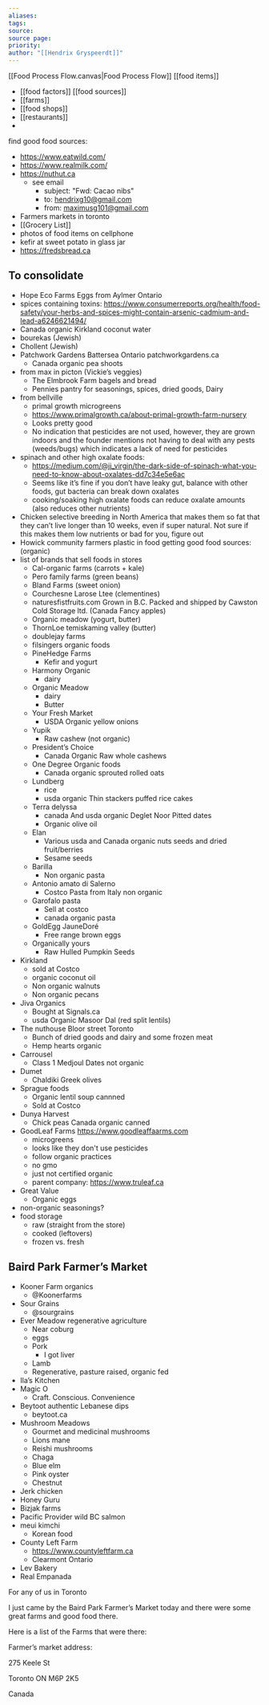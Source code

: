 ```yaml
---
aliases: 
tags: 
source: 
source page: 
priority: 
author: "[[Hendrix Gryspeerdt]]"
---
```

[[Food Process Flow.canvas|Food Process Flow]]
[[food items]]
- [[food factors]]
[[food sources]]
- [[farms]]
- [[food shops]]
- [[restaurants]]
- 


find good food sources:
- https://www.eatwild.com/
- https://www.realmilk.com/
- https://nuthut.ca
    - see email
        - subject: "Fwd: Cacao nibs"
        - to: hendrixg10@gmail.com
        - from: maximusg101@gmail.com
- Farmers markets in toronto
- [[Grocery List]]
- photos of food items on cellphone
- kefir at sweet potato in glass jar
- https://fredsbread.ca

## To consolidate 
- Hope Eco Farms Eggs from Aylmer Ontario
- spices containing toxins: https://www.consumerreports.org/health/food-safety/your-herbs-and-spices-might-contain-arsenic-cadmium-and-lead-a6246621494/
- Canada organic Kirkland coconut water
- bourekas (Jewish)
- Chollent (Jewish)
- Patchwork Gardens Battersea Ontario patchworkgardens.ca
	- Canada organic pea shoots
- from max in picton (Vickie’s veggies)
	- The Elmbrook Farm bagels and bread
	- Pennies pantry for seasonings, spices, dried goods, Dairy
- from bellville
	- primal growth microgreens
	- https://www.primalgrowth.ca/about-primal-growth-farm-nursery
	- Looks pretty good
	- No indication that pesticides are not used, however, they are grown indoors and the founder mentions not having to deal with any pests (weeds/bugs) which indicates a lack of need for pesticides
- spinach and other high oxalate foods:
	- https://medium.com/@jj_virgin/the-dark-side-of-spinach-what-you-need-to-know-about-oxalates-dd7c34e5e6ac
	- Seems like it’s fine if you don’t have leaky gut, balance with other foods, gut bacteria can break down oxalates
	- cooking/soaking high oxalate foods can reduce oxalate amounts (also reduces other nutrients)
- Chicken selective breeding in North America that makes them so fat that they can’t live longer than 10 weeks, even if super natural. Not sure if this makes them low nutrients or bad for you, figure out
- Howick community farmers
plastic in food
getting good food sources: (organic)
- list of brands that sell foods in stores 
	- Cal-organic farms (carrots + kale)
	- Pero family farms (green beans)
	- Bland Farms (sweet onion)
	- Courchesne Larose Ltee (clementines)
	- naturesfistfruits.com Grown in B.C. Packed and shipped by Cawston Cold Storage ltd. (Canada Fancy apples)
	- Organic meadow (yogurt, butter)
	- ThornLoe temiskaming valley (butter)
	- doublejay farms
	- filsingers organic foods
	- PineHedge Farms 
		- Kefir and yogurt
	- Harmony Organic 
		- dairy
	- Organic Meadow 
		- dairy
		- Butter
	- Your Fresh Market
		- USDA Organic yellow onions
	- Yupik
		- Raw cashew (not organic)
	- President’s Choice
		- Canada Organic Raw whole cashews 
	- One Degree Organic foods
		- Canada organic sprouted rolled oats
	- Lundberg
		- rice
		- usda organic Thin stackers puffed rice cakes
	- Terra delyssa
		- canada And usda organic Deglet Noor Pitted dates
		- Organic olive oil
	- Elan
		- Various usda and Canada organic nuts seeds and dried fruit/berries
		- Sesame seeds
	- Barilla
		- Non organic pasta
	- Antonio amato di Salerno 
		- Costco Pasta from Italy non organic 
	- Garofalo pasta
		- Sell at costco
		- canada organic pasta
	- GoldEgg JauneDoré
		- Free range brown eggs
	- Organically yours 
		- Raw Hulled Pumpkin Seeds
- Kirkland 
	- sold at Costco
	- organic coconut oil
	- Non organic walnuts
	- Non organic pecans
- Jiva Organics
	- Bought at Signals.ca
	- usda Organic Masoor Dal (red split lentils) 
- The nuthouse Bloor street Toronto 
	- Bunch of dried goods and dairy and some frozen meat
	- Hemp hearts organic
- Carrousel 
	- Class 1 Medjoul Dates not organic
- Dumet 
	- Chaldiki Greek olives
- Sprague foods
	- Organic lentil soup cannned
	- Sold at Costco 
- Dunya Harvest
	- Chick peas Canada organic canned
- GoodLeaf Farms https://www.goodleaffaarms.com
    - microgreens
    - looks like they don't use pesticides
    - follow organic practices
    - no gmo
    - just not certified organic
    - parent company: https://www.truleaf.ca
- Great Value
	- Organic eggs
- non-organic seasonings?
- food storage
    - raw (straight from the store)
    - cooked (leftovers)
    - frozen vs. fresh
## Baird Park Farmer’s Market
- Kooner Farm organics
	- @Koonerfarms
- Sour Grains
	- @sourgrains
- Ever Meadow regenerative agriculture
	- Near coburg 
	- eggs
	- Pork
		- I got liver
	- Lamb
	- Regenerative, pasture raised, organic fed
- Ila’s Kitchen
- Magic O
	- Craft. Conscious. Convenience
- Beytoot authentic Lebanese dips
	- beytoot.ca
- Mushroom Meadows
	- Gourmet and medicinal mushrooms 
	- Lions mane
	- Reishi mushrooms 
	- Chaga
	- Blue elm
	- Pink oyster
	- Chestnut 
- Jerk chicken
- Honey Guru
- Bizjak farms
- Pacific Provider wild BC salmon
- meui kimchi
	- Korean food
- County Left Farm
	- https://www.countyleftfarm.ca
	- Clearmont Ontario 
- Lev Bakery
- Real Empanada



For any of us in Toronto

  

I just came by the Baird Park Farmer’s Market today and there were some great farms and good food there.

  

Here is a list of the Farms that were there:

  

  

Farmer’s market address: 

275 Keele St

Toronto ON M6P 2K5

Canada